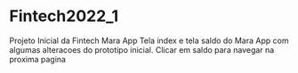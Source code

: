 # Fintech2022_1
Projeto Inicial da Fintech Mara App
Tela index e tela saldo do Mara App com algumas alteracoes do prototipo inicial.
Clicar em saldo para navegar na proxima pagina
